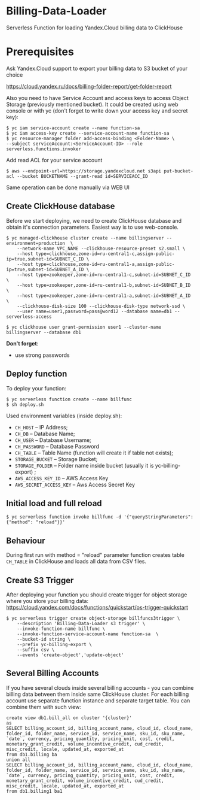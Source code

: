 # Billing-Data-Loader
Serverless Function for loading Yandex.Cloud billing data to ClickHouse

# Prerequisites
Ask Yandex.Cloud support to export your billing data to S3 bucket of your choice

https://cloud.yandex.ru/docs/billing-folder-report/get-folder-report

Also you need to have Service Account and access keys to access Object Storage (previously mentioned bucket). It could be created using web console or with yc (don't forget to write down your access key and secret key):

    $ yc iam service-account create --name function-sa
    $ yc iam access-key create --service-account-name function-sa
    $ yc resource-manager folder add-access-binding <Folder-Name> \
    --subject serviceAccount:<ServiceAccount-ID> --role serverless.functions.invoker

Add read ACL for your service account

    $ aws --endpoint-url=https://storage.yandexcloud.net s3api put-bucket-acl --bucket BUCKETNAME --grant-read id=SERVICEACC_ID

Same operation can be done manually via WEB UI

## Create ClickHouse database

Before we start deploying, we need to create ClickHouse database
and obtain it's connection parameters. Easiest way is to use web-console.

    $ yc managed-clickhouse cluster create --name billingserver --environment=production  \
        --network-name VPC_NAME --clickhouse-resource-preset s2.small \
        --host type=clickhouse,zone-id=ru-central1-c,assign-public-ip=true,subnet-id=SUBNET_C_ID \
        --host type=clickhouse,zone-id=ru-central1-a,assign-public-ip=true,subnet-id=SUBNET_A_ID \
        --host type=zookeeper,zone-id=ru-central1-c,subnet-id=SUBNET_C_ID \
        --host type=zookeeper,zone-id=ru-central1-b,subnet-id=SUBNET_B_ID \
        --host type=zookeeper,zone-id=ru-central1-a,subnet-id=SUBNET_A_ID \
        --clickhouse-disk-size 100 --clickhouse-disk-type network-ssd \
        --user name=user1,password=pass@word12 --database name=db1 --serverless-access
        
    $ yc clickhouse user grant-permission user1 --cluster-name billingserver --database db1

**Don't forget**:
* use strong passwords


## Deploy function

To deploy your function:

    $ yc serverless function create --name billfunc
    $ sh deploy.sh

Used environment variables (inside deploy.sh):

* `CH_HOST` – IP Address;
* `CH_DB` – Database Name;
* `CH_USER` – Database Username;
* `CH_PASSWORD` – Database Password
* `CH_TABLE` – Table Name (function will create it if table not exists);
* `STORAGE_BUCKET` – Storage Bucket;
* `STORAGE_FOLDER` – Folder name inside bucket (usually it is yc-billing-export) ;
* `AWS_ACCESS_KEY_ID` – AWS Access Key
* `AWS_SECRET_ACCESS_KEY` – Aws Access Secret Key

## Initial load and full reload

    $ yc serverless function invoke billfunc -d '{"queryStringParameters": {"method": "reload"}}'

## Behaviour
During first run with method = "reload" parameter function creates table `CH_TABLE` in ClickHouse and loads all data from CSV files.

## Create S3 Trigger

After deploying your function you should create trigger for object storage where you store your billing data:
https://cloud.yandex.com/docs/functions/quickstart/os-trigger-quickstart
  
    $ yc serverless trigger create object-storage billfuncs3trigger \
        --description 'Billing-Data-Loader s3 trigger' \
        --invoke-function-name billfunc \
        --invoke-function-service-account-name function-sa  \
        --bucket-id string \
        --prefix yc-billing-export \
        --suffix csv \
        --events 'create-object','update-object'    

## Several Billing Accounts
If you have several clouds inside several billing accounts - you can combine billing data between them inside same ClickHouse cluster. 
For each billing account use separate function instance and separate target table. You can combine them with such view:

    create view db1.bill_all on cluster '{cluster}'
    as
    SELECT billing_account_id, billing_account_name, cloud_id, cloud_name, folder_id, folder_name, service_id, service_name, sku_id, sku_name, `date`, currency, pricing_quantity, pricing_unit, cost, credit, monetary_grant_credit, volume_incentive_credit, cud_credit, misc_credit, locale, updated_at, exported_at
    from db1.billing ba 
    union all
    SELECT billing_account_id, billing_account_name, cloud_id, cloud_name, folder_id, folder_name, service_id, service_name, sku_id, sku_name, `date`, currency, pricing_quantity, pricing_unit, cost, credit, monetary_grant_credit, volume_incentive_credit, cud_credit, misc_credit, locale, updated_at, exported_at
    from db1.billing1 ba1
            
